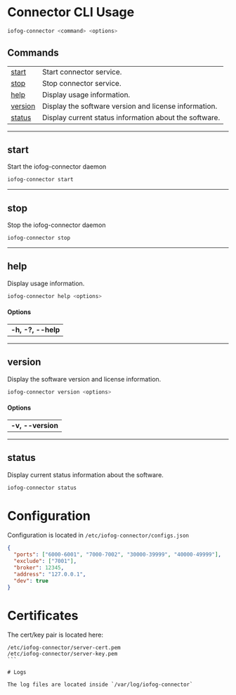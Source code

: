# Connector CLI Usage

```sh
iofog-connector <command> <options>
```

## Commands

|                     |                                                        |
| ------------------- | ------------------------------------------------------ |
| [start](#start)     | Start connector service.                               |
| [stop](#stop)       | Stop connector service.                                |
| [help](#help)       | Display usage information.                             |
| [version](#version) | Display the software version and license information.  |
| [status](#status)   | Display current status information about the software. |

---

## start

Start the iofog-connector daemon

```sh
iofog-connector start
```

---

## stop

Stop the iofog-connector daemon

```sh
iofog-connector stop
```

---

## help

Display usage information.

```sh
iofog-connector help <options>
```

#### Options

|                    |
| ------------------ |
| **-h, -?, --help** |

---

## version

Display the software version and license information.

```sh
iofog-connector version <options>
```

#### Options

|                   |
| ----------------- |
| **-v, --version** |

---

## status

Display current status information about the software.

```sh
iofog-connector status
```

# Configuration

Configuration is located in `/etc/iofog-connector/configs.json`

```json
{
  "ports": ["6000-6001", "7000-7002", "30000-39999", "40000-49999"],
  "exclude": ["7001"],
  "broker": 12345,
  "address": "127.0.0.1",
  "dev": true
}
```

# Certificates

The cert/key pair is located here:

````
/etc/iofog-connector/server-cert.pem
/etc/iofog-connector/server-key.pem
```

# Logs

The log files are located inside `/var/log/iofog-connector`
````
